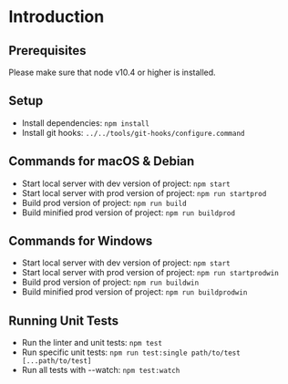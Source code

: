 # Introduction

## Prerequisites
Please make sure that node v10.4 or higher is installed.

## Setup
- Install dependencies: `npm install`
- Install git hooks: `../../tools/git-hooks/configure.command`

## Commands for macOS & Debian
- Start local server with dev version of project: `npm start`
- Start local server with prod version of project: `npm run startprod`
- Build prod version of project: `npm run build`
- Build minified prod version of project: `npm run buildprod`

## Commands for Windows
- Start local server with dev version of project: `npm start`
- Start local server with prod version of project: `npm run startprodwin`
- Build prod version of project: `npm run buildwin`
- Build minified prod version of project: `npm run buildprodwin`

## Running Unit Tests
- Run the linter and unit tests: `npm test`
- Run specific unit tests: `npm run test:single path/to/test [...path/to/test]`
- Run all tests with --watch: `npm test:watch`
